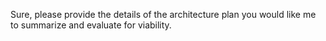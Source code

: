 Sure, please provide the details of the architecture plan you would like me to summarize and evaluate for viability.
